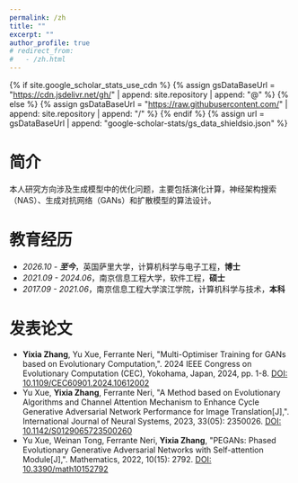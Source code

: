 ```yaml
---
permalink: /zh
title: ""
excerpt: ""
author_profile: true
# redirect_from: 
#   - /zh.html
---
```


{% if site.google_scholar_stats_use_cdn %}
{% assign gsDataBaseUrl = "https://cdn.jsdelivr.net/gh/" | append: site.repository | append: "@" %}
{% else %}
{% assign gsDataBaseUrl = "https://raw.githubusercontent.com/" | append: site.repository | append: "/" %}
{% endif %}
{% assign url = gsDataBaseUrl | append: "google-scholar-stats/gs_data_shieldsio.json" %}

<style>
.tag {
    background-color: #FFD88E; /* 淡橘红色背景 */
    color: black; /* 黑色字体 */
    padding: 3px 6px; /* 更小的内边距 */
    border-radius: 10px; /* 圆角 */
    font-size: 12px; /* 更小的字体大小 */
    display: inline-block; /* 允许在文本后方 */
    margin-left: 5px; /* 标签与文本之间的间距 */
}

.tagh {
    background-color: #FFB9A2; /* 淡橘红色背景 */
    color: black; /* 黑色字体 */
    padding: 3px 6px; /* 更小的内边距 */
    border-radius: 10px; /* 圆角 */
    font-size: 12px; /* 更小的字体大小 */
    display: inline-block; /* 允许在文本后方 */
    margin-left: 5px; /* 标签与文本之间的间距 */
}
</style>

<span class='anchor' id='Biography'></span>
# 简介

本人研究方向涉及生成模型中的优化问题，主要包括演化计算，神经架构搜索（NAS）、生成对抗网络（GANs）和扩散模型的算法设计。


<span class='anchor' id='-Qualifications'></span>
# 教育经历
- *2026.10 - **至今***，英国萨里大学，计算机科学与电子工程，**博士**
- *2021.09 - 2024.06*，南京信息工程大学，软件工程，**硕士** 
- *2017.09 - 2021.06*，南京信息工程大学滨江学院，计算机科学与技术，**本科**


<span class='anchor' id='-Publications'></span>
# 发表论文
- **Yixia Zhang**, Yu Xue, Ferrante Neri, "Multi-Optimiser Training for GANs based on Evolutionary Computation,". 2024 IEEE Congress on Evolutionary Computation (CEC), Yokohama, Japan, 2024, pp. 1-8. [DOI: 10.1109/CEC60901.2024.10612002](https://doi.org/10.1109/CEC60901.2024.10612002)
- Yu Xue, **Yixia Zhang**, Ferrante Neri, "A Method based on Evolutionary Algorithms and Channel Attention Mechanism to Enhance Cycle Generative Adversarial Network Performance for Image Translation[J],". International Journal of Neural Systems, 2023, 33(05): 2350026. [DOI: 10.1142/S0129065723500260](https://doi.org/10.1142/S0129065723500260)
- Yu Xue, Weinan Tong, Ferrante Neri, **Yixia Zhang**, "PEGANs: Phased Evolutionary Generative Adversarial Networks with Self-attention Module[J],". Mathematics, 2022, 10(15): 2792. [DOI: 10.3390/math10152792](https://doi.org/10.3390/math10152792)
